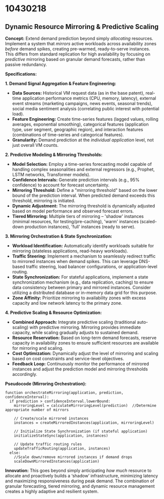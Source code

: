 # 10430218

## Dynamic Resource Mirroring & Predictive Scaling

**Concept:** Extend demand prediction beyond simply *allocating* resources. Implement a system that *mirrors* active workloads across availability zones *before* demand spikes, creating pre-warmed, ready-to-serve instances. This differs from standard replication for high availability by focusing on *predictive* mirroring based on granular demand forecasts, rather than passive redundancy.

**Specifications:**

**1. Demand Signal Aggregation & Feature Engineering:**

*   **Data Sources:** Historical VM request data (as in the base patent), real-time application performance metrics (CPU, memory, latency), external event streams (marketing campaigns, news events, seasonal trends), social media sentiment analysis (correlating public interest with potential load).
*   **Feature Engineering:** Create time-series features (lagged values, rolling averages, exponential smoothing), categorical features (application type, user segment, geographic region), and interaction features (combinations of time-series and categorical features).
*   **Granularity:** Demand prediction at the *individual application* level, not just overall VM counts.

**2. Predictive Modeling & Mirroring Thresholds:**

*   **Model Selection:** Employ a time-series forecasting model capable of handling complex seasonalities and external regressors (e.g., Prophet, LSTM networks, Transformer models).
*   **Confidence Intervals:** Generate prediction intervals (e.g., 95% confidence) to account for forecast uncertainty.
*   **Mirroring Threshold:** Define a "mirroring threshold" based on the lower bound of the prediction interval. When predicted demand exceeds this threshold, mirroring is initiated.
*   **Dynamic Adjustment:** The mirroring threshold is dynamically adjusted based on model performance and observed forecast errors.
*   **Tiered Mirroring:** Multiple tiers of mirroring – 'shadow' instances (minimal resources, for testing/pre-caching), 'warm' instances (scaled-down production instances), 'full' instances (ready to serve).

**3. Mirroring Orchestration & State Synchronization:**

*   **Workload Identification:** Automatically identify workloads suitable for mirroring (stateless applications, read-heavy workloads).
*   **Traffic Steering:** Implement a mechanism to seamlessly redirect traffic to mirrored instances when demand spikes. This can leverage DNS-based traffic steering, load balancer configurations, or application-level routing.
*   **State Synchronization:** For stateful applications, implement a state synchronization mechanism (e.g., data replication, caching) to ensure data consistency between primary and mirrored instances. Consider utilizing a distributed database or in-memory data grid for this purpose.
*   **Zone Affinity:** Prioritize mirroring to availability zones with excess capacity and low network latency to the primary zone.

**4. Predictive Scaling & Resource Optimization:**

*   **Combined Approach:** Integrate predictive scaling (traditional auto-scaling) with predictive mirroring. Mirroring provides immediate capacity, while scaling gradually adjusts to sustained demand.
*   **Resource Reservation:** Based on long-term demand forecasts, reserve capacity in availability zones to ensure sufficient resources are available for mirroring and scaling.
*   **Cost Optimization:** Dynamically adjust the level of mirroring and scaling based on cost constraints and service-level objectives.
*   **Feedback Loop:** Continuously monitor the performance of mirrored instances and adjust the prediction model and mirroring thresholds accordingly.

**Pseudocode (Mirroring Orchestration):**

```
function orchestrateMirroring(application, prediction, confidenceInterval):
  if prediction > confidenceInterval.lowerBound:
    mirroringLevel = calculateMirroringLevel(prediction)  //Determine appropriate number of mirrors
    
    // Create/scale mirrored instances
    instances = createMirroredInstances(application, mirroringLevel)
    
    // Initialize State Synchronization (if stateful application)
    initializeStateSync(application, instances)
    
    // Update traffic routing rules
    updateTrafficRouting(application, instances)
  else:
    //Scale down/remove mirrored instances if demand drops
    scaleDownMirroredInstances(application)
```

**Innovation:** This goes beyond simply anticipating *how much* resource to allocate and proactively builds a ‘shadow’ infrastructure, minimizing latency and maximizing responsiveness during peak demand. The combination of granular forecasting, tiered mirroring, and dynamic resource management creates a highly adaptive and resilient system.